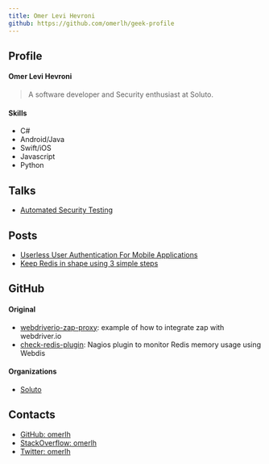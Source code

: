 ```yaml
---
title: Omer Levi Hevroni
github: https://github.com/omerlh/geek-profile
---
```


## Profile
#### Omer Levi Hevroni
> A software developer and Security enthusiast at Soluto. 

#### Skills
- C# 
- Android/Java
- Swift/iOS
- Javascript
- Python

## Talks
- [Automated Security Testing](https://www.slideshare.net/SolutoTLV/automated-security-testing-74232725)

## Posts
- [Userless User Authentication For Mobile Applications](https://blog.solutotlv.com/userless-mobile-authentication/)
- [Keep Redis in shape using 3 simple steps](https://blog.solutotlv.com/keep-redis-shape-3-simple-steps/)


## GitHub

#### Original
- [webdriverio-zap-proxy](https://github.com/Soluto/webdriverio-zap-proxy): example of how to integrate zap with webdriver.io
- [check-redis-plugin](https://github.com/Soluto/check-redis-plugin): Nagios plugin to monitor Redis memory usage using Webdis

#### Organizations
- [Soluto](https://github.com/soluto)

## Contacts
- [GitHub: omerlh](https://github.com/omerlh)
- [StackOverflow: omerlh](https://stackoverflow.com/users/4792970/omer-levi-hevroni)
- [Twitter: omerlh](https://twitter.com/omerlh)
